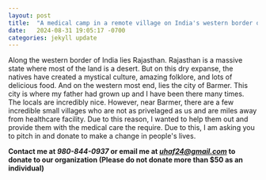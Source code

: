 ```yaml
---
layout: post
title:  "A medical camp in a remote village on India's western border on Dec 15, 2024"
date:   2024-08-31 19:05:17 -0700
categories: jekyll update
---
```

<p>Along the western border of India lies Rajasthan. Rajasthan is a massive state where most of the land is a desert. But on this dry expanse, the natives have created a mystical culture, amazing folklore, and lots of delicious food. And on the western most end, lies the city of Barmer. This city is where my father had grown up and I have been there many times. The locals are incredibly nice. However, near Barmer, there are a few incredible small villages who are not as privelaged as us and are miles away from healthcare facility. Due to this reason, I wanted to help them out and provide them with the medical care the require. Due to this, I am asking you to pitch in and donate to make a change in people's lives.</p>

**Contact me at *980-844-0937* or email me at *uhaf24@gmail.com* to donate to our organization (Please do not donate more than $50 as an individual)**

[jekyll-docs]: https://jekyllrb.com/docs/home
[jekyll-gh]:   https://github.com/jekyll/jekyll
[jekyll-talk]: https://talk.jekyllrb.com/
